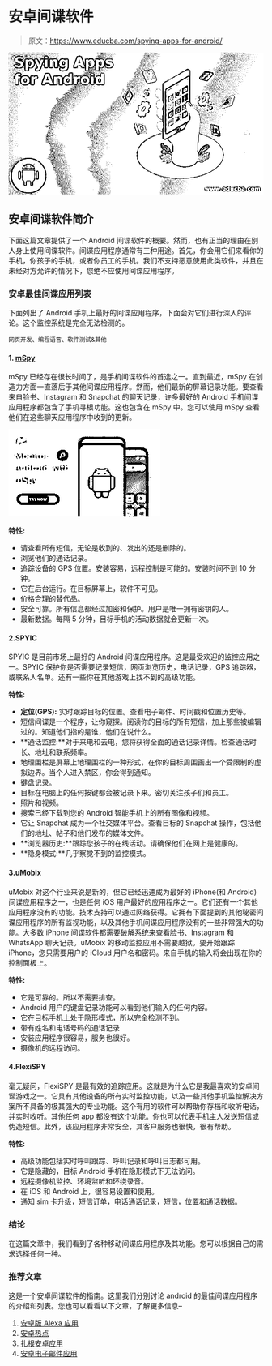 # 安卓间谍软件

> 原文：<https://www.educba.com/spying-apps-for-android/>

![Spying Apps for Android](img/b1295848875f93d9f06394017467facb.png)



## 安卓间谍软件简介

下面这篇文章提供了一个 Android 间谍软件的概要。然而，也有正当的理由在别人身上使用间谍软件。间谍应用程序通常有三种用途。首先，你会用它们来看你的手机，你孩子的手机，或者你员工的手机。我们不支持恶意使用此类软件，并且在未经对方允许的情况下，您绝不应使用间谍应用程序。

### 安卓最佳间谍应用列表

下面列出了 Android 手机上最好的间谍应用程序，下面会对它们进行深入的评论。这个监控系统是完全无法检测的。

<small>网页开发、编程语言、软件测试&其他</small>

#### 1. [mSpy](https://www.mspy.com/android-spy.html?utm_source=educba.com&utm_medium=referral&utm_campaign=spying-apps-for-android/)

mSpy 已经存在很长时间了，是手机间谍软件的首选之一。直到最近，mSpy 在创造力方面一直落后于其他间谍应用程序。然而，他们最新的屏幕记录功能。要查看来自脸书、Instagram 和 Snapchat 的聊天记录，许多最好的 Android 手机间谍应用程序都包含了手机寻根功能。这也包含在 mSpy 中。您可以使用 mSpy 查看他们在这些聊天应用程序中收到的更新。

![monitor android with mSpy (1)](img/686c9b42c24e8f13005335c5efd6431c.png)



**特性:**

*   请查看所有短信，无论是收到的、发出的还是删除的。
*   浏览他们的通话记录。
*   追踪设备的 GPS 位置。安装容易，远程控制是可能的。安装时间不到 10 分钟。
*   它在后台运行。在目标屏幕上，软件不可见。
*   价格合理的替代品。
*   安全可靠。所有信息都经过加密和保护。用户是唯一拥有密钥的人。
*   最新数据。每隔 5 分钟，目标手机的活动数据就会更新一次。

#### 2.SPYIC

SPYIC 是目前市场上最好的 Android 间谍应用程序。这是最受欢迎的监控应用之一。SPYIC 保护你是否需要记录短信，网页浏览历史，电话记录，GPS 追踪器，或联系人名单。还有一些你在其他游戏上找不到的高级功能。

**特性:**

*   **定位(GPS):** 实时跟踪目标的位置。查看电子邮件、时间戳和位置历史等。
*   短信间谍是一个程序，让你窥探。阅读你的目标的所有短信，加上那些被编辑过的。知道他们指的是谁，他们在说什么。
*   **通话监控:**对于来电和去电，您将获得全面的通话记录详情。检查通话时长、地址和联系频率。
*   地理围栏是屏幕上地理围栏的一种形式，在你的目标周围画出一个受限制的虚拟边界。当个人进入禁区，你会得到通知。
*   键盘记录。
*   目标在电脑上的任何按键都会被记录下来。密切关注孩子们和员工。
*   照片和视频。
*   搜索已经下载到您的 Android 智能手机上的所有图像和视频。
*   它让 Snapchat 成为一个社交媒体平台。查看目标的 Snapchat 操作，包括他们的地址、帖子和他们发布的媒体文件。
*   **浏览器历史:**跟踪您孩子的在线活动。请确保他们在网上是健康的。
*   **隐身模式:**几乎察觉不到的监控模式。

#### 3.uMobix

uMobix 对这个行业来说是新的，但它已经迅速成为最好的 iPhone(和 Android)间谍应用程序之一，也是任何 iOS 用户最好的应用程序之一。它们还有一个其他应用程序没有的功能。技术支持可以通过网络获得。它拥有下面提到的其他秘密间谍应用程序的所有监视功能，以及其他手机间谍应用程序没有的一些非常强大的功能。大多数 iPhone 间谍软件都需要破解系统来查看脸书、Instagram 和 WhatsApp 聊天记录。uMobix 的移动监控应用不需要越狱。要开始跟踪 iPhone，您只需要用户的 iCloud 用户名和密码。来自手机的输入将会出现在你的控制面板上。

**特性:**

*   它是可靠的。所以不需要排查。
*   Android 用户的键盘记录功能可以看到他们输入的任何内容。
*   它在目标手机上处于隐形模式，所以完全检测不到。
*   带有姓名和电话号码的通话记录
*   安装应用程序很容易，服务也很好。
*   摄像机的远程访问。

#### 4.FlexiSPY

毫无疑问，FlexiSPY 是最有效的追踪应用。这就是为什么它是我最喜欢的安卓间谍游戏之一。它具有其他设备的所有实时监控功能，以及一些其他手机监控解决方案所不具备的极其强大的专业功能。这个有用的软件可以帮助你存档和收听电话，并实时收听。其他任何 app 都没有这个功能。你也可以代表手机主人发送短信或伪造短信。此外，该应用程序非常安全，其客户服务也很快，很有帮助。

**特性:**

*   高级功能包括实时呼叫跟踪、呼叫记录和呼叫日志都可用。
*   它是隐藏的，目标 Android 手机在隐形模式下无法访问。
*   远程摄像机监控、环境监听和环绕录音。
*   在 iOS 和 Android 上，很容易设置和使用。
*   通知 sim 卡升级，短信订单，电话通话记录，短信，位置和通话数据。

### 结论

在这篇文章中，我们看到了各种移动间谍应用程序及其功能。您可以根据自己的需求选择任何一种。

### 推荐文章

这是一个安卓间谍软件的指南。这里我们分别讨论 android 的最佳间谍应用程序的介绍和列表。您也可以看看以下文章，了解更多信息–

1.  [安卓版 Alexa 应用](https://www.educba.com/alexa-app-for-android/)
2.  [安卓热点](https://www.educba.com/hotspot-for-android/)
3.  [扎根安卓应用](https://www.educba.com/rooting-android-apps/)
4.  [安卓电子邮件应用](https://www.educba.com/email-apps-for-android/)






